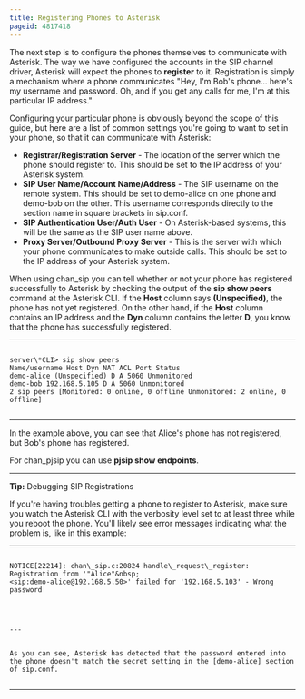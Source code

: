 ```yaml
---
title: Registering Phones to Asterisk
pageid: 4817418
---
```


The next step is to configure the phones themselves to communicate with Asterisk. The way we have configured the accounts in the SIP channel driver, Asterisk will expect the phones to **register** to it. Registration is simply a mechanism where a phone communicates "Hey, I'm Bob's phone... here's my username and password. Oh, and if you get any calls for me, I'm at this particular IP address."

Configuring your particular phone is obviously beyond the scope of this guide, but here are a list of common settings you're going to want to set in your phone, so that it can communicate with Asterisk:

* **Registrar/Registration Server** - The location of the server which the phone should register to. This should be set to the IP address of your Asterisk system.
* **SIP User Name/Account Name/Address** - The SIP username on the remote system. This should be set to demo-alice on one phone and demo-bob on the other. This username corresponds directly to the section name in square brackets in sip.conf.
* **SIP Authentication User/Auth User** - On Asterisk-based systems, this will be the same as the SIP user name above.
* **Proxy Server/Outbound Proxy Server** - This is the server with which your phone communicates to make outside calls. This should be set to the IP address of your Asterisk system.

When using chan\_sip you can tell whether or not your phone has registered successfully to Asterisk by checking the output of the **sip show peers** command at the Asterisk CLI. If the **Host** column says **(Unspecified)**, the phone has not yet registered. On the other hand, if the **Host** column contains an IP address and the **Dyn** column contains the letter **D**, you know that the phone has successfully registered.




---

  
  


```

server\*CLI> sip show peers
Name/username Host Dyn NAT ACL Port Status
demo-alice (Unspecified) D A 5060 Unmonitored
demo-bob 192.168.5.105 D A 5060 Unmonitored
2 sip peers [Monitored: 0 online, 0 offline Unmonitored: 2 online, 0 offline]


```



---


In the example above, you can see that Alice's phone has not registered, but Bob's phone has registered.

For chan\_pjsip you can use **pjsip show endpoints**.




---

**Tip:**  Debugging SIP Registrations

If you're having troubles getting a phone to register to Asterisk, make sure you watch the Asterisk CLI with the verbosity level set to at least three while you reboot the phone. You'll likely see error messages indicating what the problem is, like in this example:




---

  
  


```

NOTICE[22214]: chan\_sip.c:20824 handle\_request\_register: Registration from '"Alice"&nbsp;
<sip:demo-alice@192.168.5.50>' failed for '192.168.5.103' - Wrong password
  



---


As you can see, Asterisk has detected that the password entered into the phone doesn't match the secret setting in the [demo-alice] section of sip.conf.


```




---


